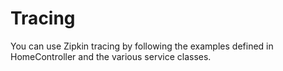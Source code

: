 # Tracing

You can use Zipkin tracing by following the examples defined in HomeController and the various service classes.
